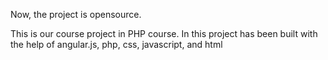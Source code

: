 Now, the project is opensource.

This is our course project in PHP course. 
In this project has been built with the help of angular.js, php, css, javascript, and html

